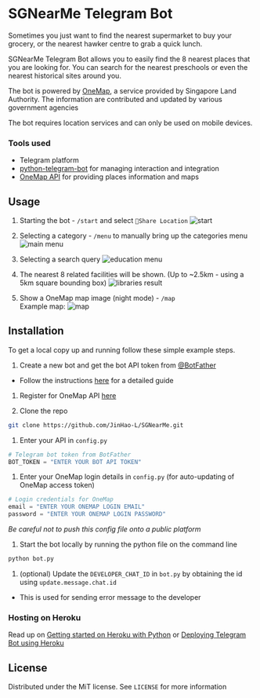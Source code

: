 # SGNearMe Telegram Bot
Sometimes you just want to find the nearest supermarket to buy your grocery, or the nearest hawker centre to grab a quick lunch.

SGNearMe Telegram Bot allows you to easily find the 8 nearest places that you are looking for. You can search for the nearest preschools or even the nearest historical sites around you.

The bot is powered by [OneMap](https://www.onemap.sg/home/), a service provided by Singapore Land Authority. The information are contributed and updated by various government agencies

The bot requires location services and can only be used on mobile devices.

### Tools used
- Telegram platform
- [python-telegram-bot](https://github.com/python-telegram-bot/python-telegram-bot) for managing interaction and integration
- [OneMap API](https://docs.onemap.sg/#retrieve-theme) for providing places information and maps

## Usage

1. Starting the bot - `/start` and select `📍Share Location`
  ![start](./images/start.jpg)

1. Selecting a category - `/menu` to manually bring up the categories menu
  ![main menu](./images/categories.jpg)

1. Selecting a search query
  ![education menu](./images/education.jpg)

1. The nearest 8 related facilities will be shown. (Up to ~2.5km - using a 5km square bounding box)
  ![libraries result](./images/result.jpg)

1. Show a OneMap map image (night mode) - `/map`  
    Example map:
    ![map](https://developers.onemap.sg/commonapi/staticmap/getStaticImage?layerchosen=night&lat=1.31955&lng=103.84223&zoom=17&height=512&width=512)

## Installation
To get a local copy up and running follow these simple example steps.

1. Create a new bot and get the bot API token from [@BotFather](https://t.me/botfather)
  * Follow the instructions [here](https://medium.com/shibinco/create-a-telegram-bot-using-botfather-and-get-the-api-token-900ba00e0f39) for a detailed guide

1. Register for OneMap API [here](https://developers.onemap.sg/signup/)

1. Clone the repo
``` bash
git clone https://github.com/JinHao-L/SGNearMe.git
```

1. Enter your API in `config.py`
``` python
# Telegram bot token from BotFather
BOT_TOKEN = "ENTER YOUR BOT API TOKEN"
```

1. Enter your OneMap login details in `config.py` (for auto-updating of OneMap access token)
``` python
# Login credentials for OneMap
email = "ENTER YOUR ONEMAP LOGIN EMAIL"
password = "ENTER YOUR ONEMAP LOGIN PASSWORD"
```
_Be careful not to push this config file onto a public platform_

1. Start the bot locally by running the python file on the command line
``` bash
python bot.py
```

1. (optional) Update the `DEVELOPER_CHAT_ID` in `bot.py` by obtaining the id using `update.message.chat.id`
  * This is used for sending error message to the developer

### Hosting on Heroku
Read up on [Getting started on Heroku with Python](https://devcenter.heroku.com/articles/getting-started-with-python) or [Deploying Telegram Bot using Heroku](https://towardsdatascience.com/how-to-deploy-a-telegram-bot-using-heroku-for-free-9436f89575d2)

## License
Distributed under the MiT license. See `LICENSE` for more information
